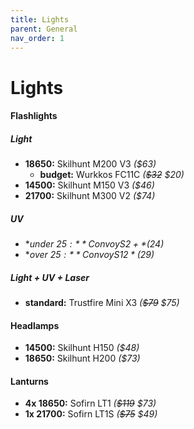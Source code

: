 ```yaml
---
title: Lights
parent: General
nav_order: 1
---
```

# Lights

#### Flashlights

##### Light

- **18650:** Skilhunt M200 V3 *($63)*
	- **budget:** Wurkkos FC11C *(~~$32~~ $20)*
- **14500:** Skilhunt M150 V3 *($46)*
- **21700:** Skilhunt M300 V2 *($74)*

##### UV

- **under $25:** Convoy S2+ *($24)*
- **over $25:** Convoy S12 *($29)*

##### Light + UV + Laser

- **standard:** Trustfire Mini X3 *(~~$79~~ $75)*

#### Headlamps

- **14500:** Skilhunt H150 *($48)*
- **18650:** Skilhunt H200 *($73)*

#### Lanturns

- **4x 18650:** Sofirn LT1 *(~~$119~~ $73)*
- **1x 21700:** Sofirn LT1S *(~~$75~~ $49)*
